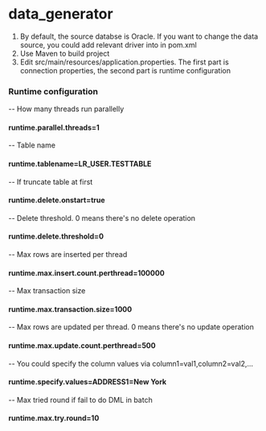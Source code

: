# data_generator

1. By default, the source databse is Oracle. If you want to change the data source, you could add relevant driver into <dependency> in pom.xml
2. Use Maven to build project
3. Edit src/main/resources/application.properties. The first part is connection properties, the second part is runtime configuration
  
### Runtime configuration
-- How many threads run parallelly
  
#### runtime.parallel.threads=1   
        
-- Table name
#### runtime.tablename=LR_USER.TESTTABLE             

-- If truncate table at first
#### runtime.delete.onstart=true

-- Delete threshold. 0 means there's no delete operation
#### runtime.delete.threshold=0

-- Max rows are inserted per thread
#### runtime.max.insert.count.perthread=100000

-- Max transaction size
#### runtime.max.transaction.size=1000

-- Max rows are updated per thread. 0 means there's no update operation
#### runtime.max.update.count.perthread=500

-- You could specify the column values via column1=val1,column2=val2,...
#### runtime.specify.values=ADDRESS1=New York

-- Max tried round if fail to do DML in batch 
#### runtime.max.try.round=10
        
